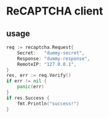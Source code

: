 
# ReCAPTCHA client

## usage

```go
req := recaptcha.Request{
	Secret:   "dummy-secret",
	Response: "dummy-response",
	RemoteIP: "127.0.0.1",
}
res, err := req.Verify()
if err != nil {
	panic(err)
}
if res.Success {
	fmt.Println("success!")
}
```
